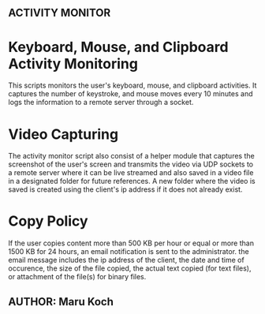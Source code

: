
## ACTIVITY MONITOR

# Keyboard, Mouse, and Clipboard Activity Monitoring
This scripts monitors the user's keyboard, mouse, and clipboard activities. It captures the number of keystroke, and mouse moves every 10 minutes and logs the information to a remote server through a socket.

# Video Capturing
The activity monitor script also consist of a helper module that captures the screenshot of the user's screen and transmits the video via UDP sockets to a remote server where it can be live streamed and also saved in a video file in a designated folder for future references. A new folder where the video is saved is created using the client's ip address if it does not already exist.

# Copy Policy
If the user copies content more than 500 KB per hour or equal or more than 1500 KB for 24 hours, an email notification is sent to the administrator. the email message includes the ip address of the client, the date and time of occurence, the size of the file copied, the actual text copied (for text files), or attachment of the file(s) for binary files.

## AUTHOR: Maru Koch
